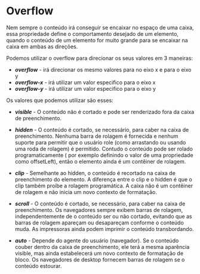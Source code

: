 # Overflow

Nem sempre o conteúdo irá conseguir se encaixar no espaço de uma caixa, essa propriedade define o comportamento desejado de um elemento, quando o conteúdo de um elemento for muito grande para se encaixar na caixa em ambas as direções.

Podemos utilizar o overflow para direcionar os seus valores em 3 maneiras:

- ***overflow*** - irá direcionar os mesmo valores para no eixo x e para o eixo y
- ***overflow-x*** - irá utilizar um valor especifico para o eixo x
- ***overflow-y*** - irá utilizar um valor especifico para o eixo y

Os valores que podemos utilizar são esses:

- ***visible*** - O conteúdo não é cortado e pode ser renderizado fora da caixa de preenchimento.

- ***hidden*** - O conteúdo é cortado, se necessário, para caber na caixa de preenchimento. Nenhuma barra de rolagem é fornecida e nenhum suporte para permitir que o usuário role (como arrastando ou usando uma roda de rolagem) é permitido. Contudo o conteúdo pode ser rolado programaticamente ( por exemplo definindo o valor de uma propriedade como offsetLeft), então o elemento ainda é um contêiner de rolagem.

- ***clip*** - Semelhante ao hidden, o conteúdo é recortado na caixa de preenchimento do elemento. A diferença entre o clip e o hidden é que o clip também proíbe a rolagem programática. A caixa não é um contêiner de rolagem e não inicia um novo contexto de formatação.

- ***scroll*** - O conteúdo é cortado, se necessário, para caber na caixa de preenchimento. Os navegadores sempre exibem barras de rolagem, independentemente de o conteúdo ser ou não cortado, evitando que as barras de rolagem apareçam ou desapareçam conforme o conteúdo muda. As impressoras ainda podem imprimir o conteúdo transbordando.

- ***auto*** - Depende do agente do usuário (navegador). Se o conteúdo couber dentro da caixa de preenchimento, ele terá a mesma aparência visible, mas ainda estabelecerá um novo contexto de formatação de bloco. Os navegadores de desktop fornecem barras de rolagem se o conteúdo estourar.

